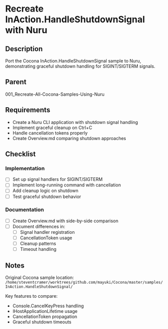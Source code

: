 # Recreate InAction.HandleShutdownSignal with Nuru

## Description

Port the Cocona InAction.HandleShutdownSignal sample to Nuru, demonstrating graceful shutdown handling for SIGINT/SIGTERM signals.

## Parent
001_Recreate-All-Cocona-Samples-Using-Nuru

## Requirements

- Create a Nuru CLI application with shutdown signal handling
- Implement graceful cleanup on Ctrl+C
- Handle cancellation tokens properly
- Create Overview.md comparing shutdown approaches

## Checklist

### Implementation
- [ ] Set up signal handlers for SIGINT/SIGTERM
- [ ] Implement long-running command with cancellation
- [ ] Add cleanup logic on shutdown
- [ ] Test graceful shutdown behavior

### Documentation
- [ ] Create Overview.md with side-by-side comparison
- [ ] Document differences in:
  - [ ] Signal handler registration
  - [ ] CancellationToken usage
  - [ ] Cleanup patterns
  - [ ] Timeout handling

## Notes

Original Cocona sample location: `/home/steventcramer/worktrees/github.com/mayuki/Cocona/master/samples/InAction.HandleShutdownSignal/`

Key features to compare:
- Console.CancelKeyPress handling
- IHostApplicationLifetime usage
- CancellationToken propagation
- Graceful shutdown timeouts